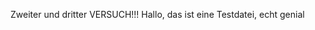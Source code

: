 Zweiter und dritter VERSUCH!!!  Hallo, das ist eine Testdatei, echt genial
<!--HONumber=Mar16_HO4-->
